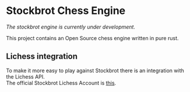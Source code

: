 # Stockbrot Chess Engine

*The stockbrot engine is currently under development.*

This project contains an Open Source chess engine written in pure rust.

## Lichess integration

To make it more easy to play against Stockbrot there is an integration with the Lichess API.  
The official Stockbrot Lichess Account is [this](https://lichess.org/@/StockbrotEngine).
